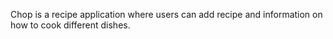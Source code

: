 Chop is a recipe application where users can add recipe and information on how to cook different dishes.
